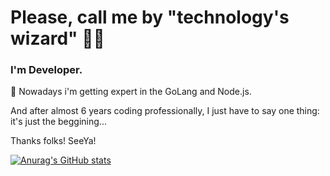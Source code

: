 # Please, call me by "technology's wizard" 🧙‍♂️

### I'm Developer.

🦾 Nowadays i'm getting expert in the GoLang and Node.js. 

And after almost 6 years coding professionally, I just have to say one thing: it's just the beggining...

Thanks folks! SeeYa!

[![Anurag's GitHub stats](https://github-readme-stats.vercel.app/api?username=guisartori)](https://github.com/anuraghazra/github-readme-stats)
